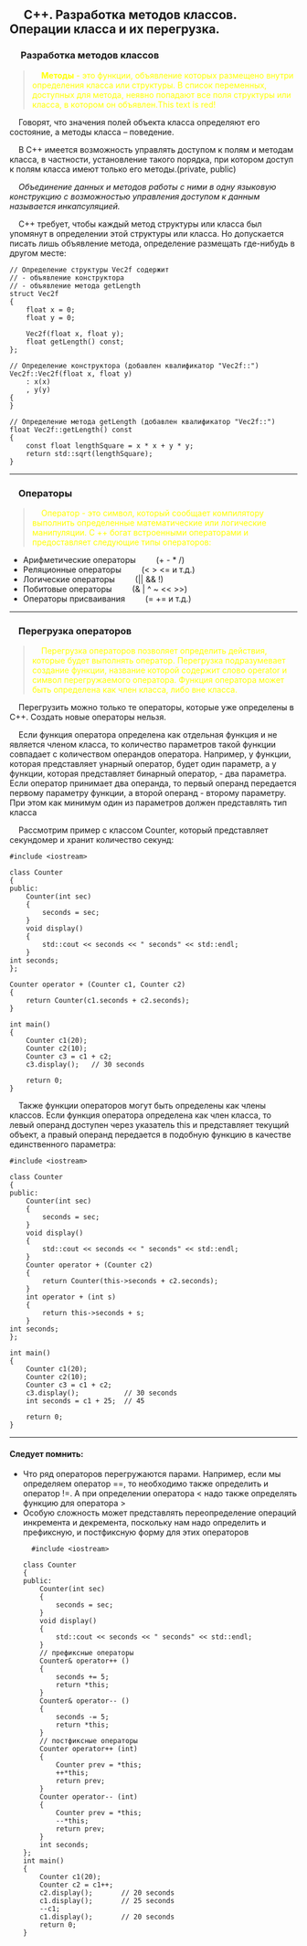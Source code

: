 ## &nbsp;&nbsp;&nbsp;&nbsp; С++. Разработка методов классов. Операции класса и их перегрузка.
### &nbsp;&nbsp;&nbsp;&nbsp; Разработка методов классов
>&nbsp;&nbsp;&nbsp;&nbsp;<font color="yellow">**Методы** - это функции, объявление которых размещено внутри определения класса или структуры. В список переменных, доступных для метода, неявно попадают все поля структуры или класса, в котором он объявлен.This text is red!</font>  

&nbsp;&nbsp;&nbsp;&nbsp;Говорят, что значения полей объекта класса определяют его состояние, а методы класса – поведение.   

&nbsp;&nbsp;&nbsp;&nbsp;В С++ имеется возможность управлять доступом к полям и методам класса, в частности, установление такого порядка, при котором доступ к полям класса имеют только его методы.(private, public)  

&nbsp;&nbsp;&nbsp;&nbsp;*Объединение данных и методов работы с ними в одну языковую конструкцию с возможностью управления доступом к данным называется инкапсуляцией.*  

&nbsp;&nbsp;&nbsp;&nbsp;C++ требует, чтобы каждый метод структуры или класса был упомянут в определении этой структуры или класса. Но допускается писать лишь объявление метода, определение размещать где-нибудь в другом месте:
```
// Определение структуры Vec2f содержит
// - объявление конструктора
// - объявление метода getLength
struct Vec2f
{
    float x = 0;
    float y = 0;

    Vec2f(float x, float y);
    float getLength() const;
};

// Определение конструктора (добавлен квалификатор "Vec2f::")
Vec2f::Vec2f(float x, float y)
    : x(x)
    , y(y)
{
}

// Определение метода getLength (добавлен квалификатор "Vec2f::")
float Vec2f::getLength() const
{
    const float lengthSquare = x * x + y * y;
    return std::sqrt(lengthSquare);
}
```

---

### &nbsp;&nbsp;&nbsp;&nbsp;Операторы
>&nbsp;&nbsp;&nbsp;&nbsp;<font color="yellow">Оператор - это символ, который сообщает компилятору выполнить определенные математические или логические манипуляции. C ++ богат встроенными операторами и предоставляет следующие типы операторов:</font>  
+ Арифметические операторы&nbsp;&nbsp;&nbsp;&nbsp;&nbsp;&nbsp;&nbsp;&nbsp; (+ - * /)
+ Реляционные операторы&nbsp;&nbsp;&nbsp;&nbsp;&nbsp;&nbsp;&nbsp;&nbsp; (< > <= и т.д.)
+ Логические операторы&nbsp;&nbsp;&nbsp;&nbsp;&nbsp;&nbsp;&nbsp;&nbsp; (|| && !)
+ Побитовые операторы&nbsp;&nbsp;&nbsp;&nbsp;&nbsp;&nbsp;&nbsp;&nbsp; (& | ^ ~  << >>)  
+ Операторы присваивания&nbsp;&nbsp;&nbsp;&nbsp;&nbsp;&nbsp;&nbsp;&nbsp; (= += и т.д.)  

---

### &nbsp;&nbsp;&nbsp;&nbsp;Перегрузка операторов
>&nbsp;&nbsp;&nbsp;&nbsp;<font color="yellow">Перегрузка операторов позволяет определить действия, которые будет выполнять оператор. Перегрузка подразумевает создание функции, название которой содержит слово operator и символ перегружаемого оператора. Функция оператора может быть определена как член класса, либо вне класса.</font>  

&nbsp;&nbsp;&nbsp;&nbsp;Перегрузить можно только те операторы, которые уже определены в C++. Создать новые операторы нельзя.  

&nbsp;&nbsp;&nbsp;&nbsp;Если функция оператора определена как отдельная функция и не является членом класса, то количество параметров такой функции совпадает с количеством операндов оператора. Например, у функции, которая представляет унарный оператор, будет один параметр, а у функции, которая представляет бинарный оператор, - два параметра. Если оператор принимает два операнда, то первый операнд передается первому параметру функции, а второй операнд - второму параметру. При этом как минимум один из параметров должен представлять тип класса   

&nbsp;&nbsp;&nbsp;&nbsp;Рассмотрим пример с классом Counter, который представляет секундомер и хранит количество секунд:  

```
#include <iostream>
 
class Counter
{
public:
    Counter(int sec)
    {
        seconds = sec;
    }
    void display() 
    {
        std::cout << seconds << " seconds" << std::endl;
    }
int seconds;
};
 
Counter operator + (Counter c1, Counter c2)
{
    return Counter(c1.seconds + c2.seconds);
}
 
int main()
{
    Counter c1(20);
    Counter c2(10);
    Counter c3 = c1 + c2;
    c3.display();   // 30 seconds
     
    return 0;
}
```
&nbsp;&nbsp;&nbsp;&nbsp;Также функции операторов могут быть определены как члены классов. Если функция оператора определена как член класса, то левый операнд доступен через указатель this и представляет текущий объект, а правый операнд передается в подобную функцию в качестве единственного параметра:  
```
#include <iostream>
 
class Counter
{
public:
    Counter(int sec)
    {
        seconds = sec;
    }
    void display() 
    {
        std::cout << seconds << " seconds" << std::endl;
    }
    Counter operator + (Counter c2)
    {
        return Counter(this->seconds + c2.seconds);
    }
    int operator + (int s)
    {
        return this->seconds + s;
    }
int seconds;
};
 
int main()
{
    Counter c1(20);
    Counter c2(10);
    Counter c3 = c1 + c2;
    c3.display();           // 30 seconds
    int seconds = c1 + 25;  // 45
     
    return 0;
}
```

---

#### Следует помнить:
- Что ряд операторов перегружаются парами. Например, если мы определяем оператор ==, то необходимо также определить и оператор !=. А при определении оператора < надо также определять функцию для оператора >  
- Особую сложность может представлять переопределение операций инкремента и декремента, поскольку нам надо определить и префиксную, и постфиксную форму для этих операторов 
    ```
      #include <iostream>
     
    class Counter
    {
    public:
        Counter(int sec)
        {
            seconds = sec;
        }
        void display() 
        {
            std::cout << seconds << " seconds" << std::endl;
        }
        // префиксные операторы
        Counter& operator++ ()
        {
            seconds += 5;
            return *this;
        }
        Counter& operator-- ()
        {
            seconds -= 5;
            return *this;
        }
        // постфиксные операторы
        Counter operator++ (int)
        {
            Counter prev = *this;
            ++*this;
            return prev;
        }
        Counter operator-- (int)
        {
            Counter prev = *this;
            --*this;
            return prev;
        }
        int seconds;
    };
    int main()
    {
        Counter c1(20);
        Counter c2 = c1++;
        c2.display();       // 20 seconds
        c1.display();       // 25 seconds
        --c1;
        c1.display();       // 20 seconds
        return 0;
    }
    ```

